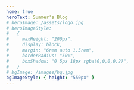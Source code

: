 ```yaml
---
home: true
heroText: Summer's Blog
# heroImage: /assets/logo.jpg
# heroImageStyle:
#   {
#     maxHeight: "200px",
#     display: block,
#     margin: "6rem auto 1.5rem",
#     borderRadius: "50%",
#     boxShadow: "0 5px 18px rgba(0,0,0,0.2)",
#   }
# bgImage: /images/bg.jpg
bgImageStyle: { height: "550px" }
---
```

